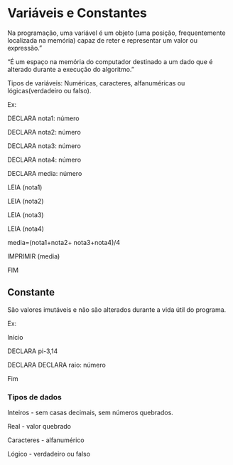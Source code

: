 # Variáveis e Constantes

Na programação, uma variável é um objeto (uma posição, frequentemente localizada na memória) capaz de reter e representar um valor ou expressão.”

“É um espaço na memória do computador destinado a um dado que é alterado durante a execução do algoritmo.”

Tipos de variáveis: Numéricas, caracteres, alfanuméricas ou lógicas(verdadeiro ou falso).

Ex:

DECLARA  nota1: número

DECLARA  nota2: número

DECLARA  nota3: número

DECLARA nota4: número

DECLARA media: número

LEIA (nota1)

LEIA (nota2)

LEIA (nota3)

LEIA (nota4)

media=(nota1+nota2+ nota3+nota4)/4

IMPRIMIR (media)

FIM

## Constante

São valores imutáveis e não são alterados durante a vida útil do programa.

Ex:

Início 

DECLARA pi-3,14

DECLARA DECLARA raio: número 

Fim



### Tipos de dados

Inteiros - sem casas decimais, sem números quebrados.

Real - valor quebrado

Caracteres - alfanumérico

Lógico - verdadeiro ou falso